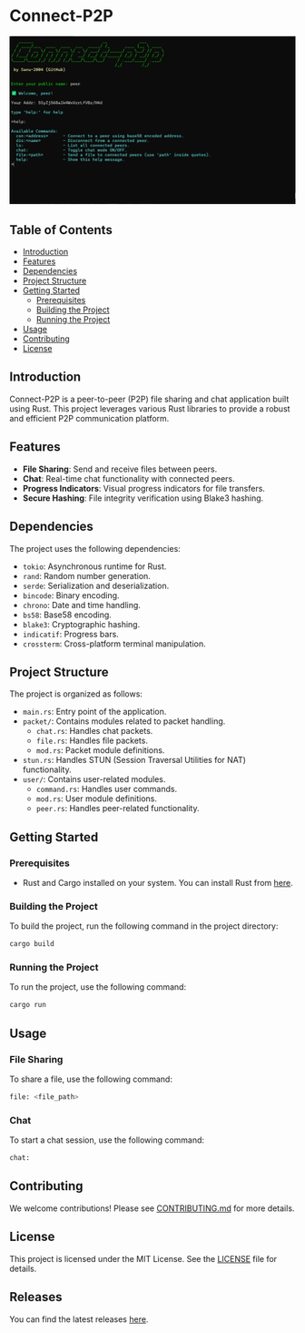 # Connect-P2P

<p align="center">
  <img src="assets/home.png" alt="Connect-P2P Home" width="600"/>
</p>

## Table of Contents

- [Introduction](#introduction)
- [Features](#features)
- [Dependencies](#dependencies)
- [Project Structure](#project-structure)
- [Getting Started](#getting-started)
    - [Prerequisites](#prerequisites)
    - [Building the Project](#building-the-project)
    - [Running the Project](#running-the-project)
- [Usage](#usage)
- [Contributing](#contributing)
- [License](#license)

## Introduction

Connect-P2P is a peer-to-peer (P2P) file sharing and chat application built using Rust. This project leverages various Rust libraries to provide a robust and efficient P2P communication platform.

## Features

- **File Sharing**: Send and receive files between peers.
- **Chat**: Real-time chat functionality with connected peers.
- **Progress Indicators**: Visual progress indicators for file transfers.
- **Secure Hashing**: File integrity verification using Blake3 hashing.

## Dependencies

The project uses the following dependencies:

- `tokio`: Asynchronous runtime for Rust.
- `rand`: Random number generation.
- `serde`: Serialization and deserialization.
- `bincode`: Binary encoding.
- `chrono`: Date and time handling.
- `bs58`: Base58 encoding.
- `blake3`: Cryptographic hashing.
- `indicatif`: Progress bars.
- `crossterm`: Cross-platform terminal manipulation.

## Project Structure

The project is organized as follows:

- `main.rs`: Entry point of the application.
- `packet/`: Contains modules related to packet handling.
  - `chat.rs`: Handles chat packets.
  - `file.rs`: Handles file packets.
  - `mod.rs`: Packet module definitions.
- `stun.rs`: Handles STUN (Session Traversal Utilities for NAT) functionality.
- `user/`: Contains user-related modules.
  - `command.rs`: Handles user commands.
  - `mod.rs`: User module definitions.
  - `peer.rs`: Handles peer-related functionality.

## Getting Started

### Prerequisites

- Rust and Cargo installed on your system. You can install Rust from [here](https://www.rust-lang.org/tools/install).

### Building the Project

To build the project, run the following command in the project directory:

```sh
cargo build
```

### Running the Project

To run the project, use the following command:

```sh
cargo run
```

## Usage

### File Sharing

To share a file, use the following command:

```sh
file: <file_path>
```

### Chat

To start a chat session, use the following command:

```sh
chat:
```

## Contributing

We welcome contributions! Please see [CONTRIBUTING.md](CONTRIBUTING.md) for more details.

## License

This project is licensed under the MIT License. See the [LICENSE](LICENSE) file for details.

## Releases
You can find the latest releases [here](https://github.com/Sanu-2004/Connect-p2p/releases).